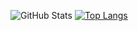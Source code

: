 ![GitHub Stats](https://github-readme-stats.vercel.app/api?username=sonyadriko&show_icons=true&theme=tokyonight)
[![Top Langs](https://github-readme-stats.vercel.app/api/top-langs/?username=sonyadriko&layout=compact&theme=tokyonight)](https://github.com/sonyadriko/github-readme-stats)
